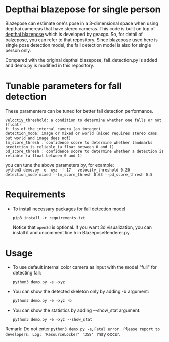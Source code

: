# Depthai blazepose for single person
Blazepose can estimate one's pose in a 3-dimensional space when using depthai camereas that have stereo cameras.
This code is bulit on top of [depthai blazepose](https://github.com/geaxgx/depthai_blazepose) which is developed by geaxgx. So, for detail of balzepose, you can refer to that repository.
Since blazepose used here is single pose detection model, the fall detection model is also for single person only.

Compared with the original depthai blazepose, fall_detection.py is added and demo.py is modified in this repository.
# Tunable parameters for fall detection
These paramenters can be tuned for better fall detection performance.
```
veloctiy_threshold: a condition to determine whether one falls or not (float)
f: fps of the internal camera (an integer)
detection_mode: image or mixed or world (mixed requires stereo cams but world and image does not)
lm_score_thresh : confidence score to determine whether landmarks prediction is reliable (a float between 0 and 1)
pd_score_thresh : confidence score to determine whether a detection is reliable (a float between 0 and 1)
```
you can tune the above parameters by, for example:<br />
``` python3 demo.py -e -xyz -f 17 --velocity_threshold 0.20 --detection_mode mixed --lm_score_thresh 0.63 --pd_score_thresh 0.5 ```
# Requirements
- To install necessary packages for fall detection model

     ```pip3 install -r requirements.txt```

  Notice that ```open3d``` is optional. If you want 3d visualization, you can install it and uncomment line 5 in BlazeposeRenderer.py. 

# Usage
- To use default internal color camera as input with the model "full" for detecting fall:

    ```python3 demo.py -e -xyz```
- You can show the detected skeleton only by adding -b argument:
  
   ```python3 demo.py -e -xyz -b```

- You can show the statistics by adding --show_stat argument:
  
   ```python3 demo.py -e -xyz --show_stat```

Remark: Do not enter ```python3 demo.py -e```, ```Fatal error. Please report to developers. Log: 'ResourceLocker' '358' ``` may occur. 
